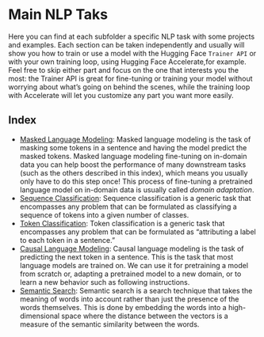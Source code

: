 # Main NLP Taks

Here you can find at each subfolder a specific NLP task with some projects and examples.
Each section can be taken independently and usually will show you how to train or use a model with the Hugging Face `Trainer API` or with your own training loop, using Hugging Face Accelerate,for example. Feel free to skip either part and focus on the one that interests you the most: the Trainer API is great for fine-tuning or training your model without worrying about what’s going on behind the scenes, while the training loop with Accelerate will let you customize any part you want more easily.

## Index

- [Masked Language Modeling](masked_language_modeling): Masked language modeling is the task of masking some tokens in a sentence and having the model predict the masked tokens. Masked language modeling fine-tuning on in-domain data you can help boost the performance of many downstream tasks (such as the others described in this index), which means you usually only have to do this step once! This process of fine-tuning a pretrained language model on in-domain data is usually called *domain adaptation*.
- [Sequence Classification](sequence_classification): Sequence classification is a generic task that encompasses any problem that can be formulated as classifying a sequence of tokens into a given number of classes.
- [Token Classification](token_classification): Token classification is a generic task that encompasses any problem that can be formulated as “attributing a label to each token in a sentence.”
- [Causal Language Modeling](causal_language_modeling): Causal language modeling is the task of predicting the next token in a sentence. This is the task that most language models are trained on. We can use it for pretraining a model from scratch or, adapting a pretrained model to a new domain, or to learn a new behavior such as following instructions.
- [Semantic Search](semantic_search): Semantic search is a search technique that takes the meaning of words into account rather than just the presence of the words themselves. This is done by embedding the words into a high-dimensional space where the distance between the vectors is a measure of the semantic similarity between the words.
